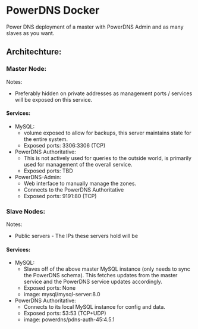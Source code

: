 # PowerDNS Docker
Power DNS deployment of a master with PowerDNS Admin and as many slaves as you want.

## Architechture:

### Master Node:

Notes:
* Preferably hidden on private addresses as management ports / services will be exposed on this service.

#### Services:
* MySQL:
  * volume exposed to allow for backups, this server maintains state for the entire system.
  * Exposed ports: 3306:3306 (TCP)
* PowerDNS Authoritative:
  * This is not actively used for queries to the outside world, is primarily used for management of the overall service.
  * Exposed ports: TBD
* PowerDNS-Admin:
  * Web interface to manually manage the zones.
  * Connects to the PowerDNS Authoritative 
  * Exposed ports: 9191:80 (TCP)

### Slave Nodes:
Notes:
* Public servers - The IPs these servers hold will be 

#### Services:
* MySQL:
  * Slaves off of the above master MySQL instance (only needs to sync the PowerDNS schema). This fetches updates from the master service and the PowerDNS service updates accordingly.
  * Exposed ports: None
  * image: mysql/mysql-server:8.0
* PowerDNS Authoritative:
  * Connects to its local MySQL instance for config and data.
  * Exposed ports: 53:53 (TCP+UDP)
  * image: powerdns/pdns-auth-45:4.5.1
